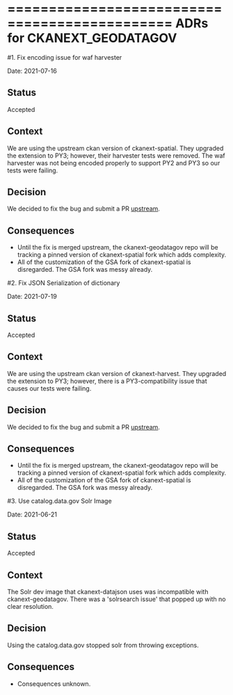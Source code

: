 ==============================================
ADRs for CKANEXT_GEODATAGOV
==============================================

#1. Fix encoding issue for waf harvester

Date: 2021-07-16

## Status

Accepted

## Context

We are using the upstream ckan version of ckanext-spatial.  They upgraded the extension to PY3; however, their harvester tests were removed.  The waf harvester was not being encoded properly to support PY2 and PY3 so our tests were failing.

## Decision

We decided to fix the bug and submit a PR [upstream](https://github.com/ckan/ckanext-spatial/pull/252).

## Consequences

- Until the fix is merged upstream, the ckanext-geodatagov repo will be tracking a pinned version of ckanext-spatial fork which adds complexity.
- All of the customization of the GSA fork of ckanext-spatial is disregarded.  The GSA fork was messy already.



#2. Fix JSON Serialization of dictionary

Date: 2021-07-19

## Status

Accepted

## Context

We are using the upstream ckan version of ckanext-harvest.  They upgraded the extension to PY3; however, there is a PY3-compatibility issue that causes our tests were failing.

## Decision

We decided to fix the bug and submit a PR [upstream](https://github.com/ckan/ckanext-harvest/pull/450).

## Consequences

- Until the fix is merged upstream, the ckanext-geodatagov repo will be tracking a pinned version of ckanext-spatial fork
which adds complexity.
- All of the customization of the GSA fork of ckanext-spatial is disregarded.  The GSA fork was messy already.


#3. Use catalog.data.gov Solr Image

Date: 2021-06-21

## Status

Accepted

## Context

The Solr dev image that ckanext-datajson uses was incompatible with ckanext-geodatagov.  There was a 'solrsearch issue' that popped up with no clear resolution.

## Decision

Using the catalog.data.gov stopped solr from throwing exceptions.

## Consequences

- Consequences unknown.

